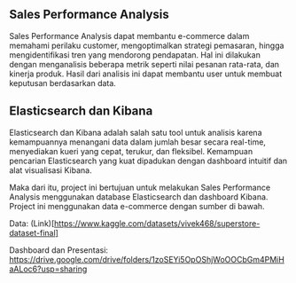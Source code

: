 ## **Sales Performance Analysis**
Sales Performance Analysis dapat membantu e-commerce dalam memahami perilaku customer, mengoptimalkan strategi pemasaran, hingga mengidentifikasi tren yang mendorong pendapatan. Hal ini dilakukan dengan menganalisis beberapa metrik seperti nilai pesanan rata-rata, dan kinerja produk. Hasil dari analisis ini dapat membantu user untuk membuat keputusan berdasarkan data.

## **Elasticsearch dan Kibana**
Elasticsearch dan Kibana adalah salah satu tool untuk analisis karena kemampuannya menangani data dalam jumlah besar secara real-time, menyediakan kueri yang cepat, terukur, dan fleksibel. Kemampuan pencarian Elasticsearch yang kuat dipadukan dengan dashboard intuitif dan alat visualisasi Kibana.

Maka dari itu, project ini bertujuan untuk melakukan Sales Performance Analysis menggunakan database Elasticsearch dan dashboard Kibana. Project ini menggunakan data e-commerce dengan sumber di bawah.

Data: (Link)[https://www.kaggle.com/datasets/vivek468/superstore-dataset-final]

Dashboard dan Presentasi: https://drive.google.com/drive/folders/1zoSEYi5OpOShjWoOOCbGm4PMiHaALoc6?usp=sharing
